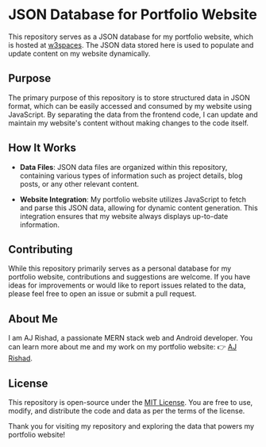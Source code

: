 # JSON Database for Portfolio Website

This repository serves as a JSON database for my portfolio website, which is hosted at [w3spaces](https://ajrishad.w3spaces.com). The JSON data stored here is used to populate and update content on my website dynamically.

## Purpose

The primary purpose of this repository is to store structured data in JSON format, which can be easily accessed and consumed by my website using JavaScript. By separating the data from the frontend code, I can update and maintain my website's content without making changes to the code itself.

## How It Works

- **Data Files**: JSON data files are organized within this repository, containing various types of information such as project details, blog posts, or any other relevant content.

- **Website Integration**: My portfolio website utilizes JavaScript to fetch and parse this JSON data, allowing for dynamic content generation. This integration ensures that my website always displays up-to-date information.

## Contributing

While this repository primarily serves as a personal database for my portfolio website, contributions and suggestions are welcome. If you have ideas for improvements or would like to report issues related to the data, please feel free to open an issue or submit a pull request.

## About Me

I am AJ Rishad, a passionate MERN stack web and Android developer. You can learn more about me and my work on my portfolio website: &#x1F449; [AJ Rishad](https://ajrishad.w3spaces.com).

## License

This repository is open-source under the [MIT License](LICENSE). You are free to use, modify, and distribute the code and data as per the terms of the license.

Thank you for visiting my repository and exploring the data that powers my portfolio website!
